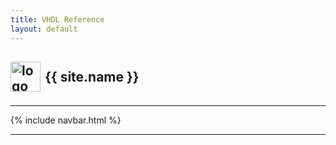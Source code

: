 ```yaml
---
title: VHDL Reference
layout: default
---
```


<h2 style=" align-items: center;">
    <img src="{{ 'assets/icons/android-icon-72x72.png' | baseurl }}" alt="logo"
        style="vertical-align:middle; margin: auto 2px 5px auto; width: 48px; height: 48px" />
    {{ site.name }}
</h2>

---

{% include navbar.html %}



---
